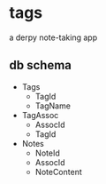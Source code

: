 
# tags

a derpy note-taking app


## db schema

- Tags
  - TagId
  - TagName
- TagAssoc
  - AssocId
  - TagId
- Notes
  - NoteId
  - AssocId
  - NoteContent
